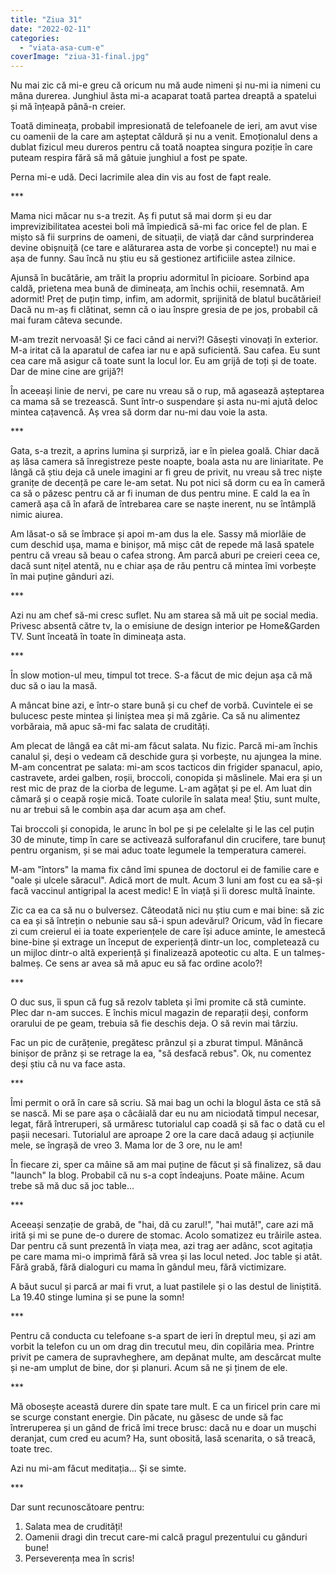 ```yaml
---
title: "Ziua 31"
date: "2022-02-11"
categories: 
  - "viata-asa-cum-e"
coverImage: "ziua-31-final.jpg"
---
```


Nu mai zic că mi-e greu că oricum nu mă aude nimeni și nu-mi ia nimeni cu mâna durerea. Junghiul ăsta mi-a acaparat toată partea dreaptă a spatelui și mă înțeapă până-n creier.

Toată dimineața, probabil impresionată de telefoanele de ieri, am avut vise cu oamenii de la care am așteptat căldură și nu a venit. Emoționalul dens a dublat fizicul meu dureros pentru că toată noaptea singura poziție în care puteam respira fără să mă gâtuie junghiul a fost pe spate.

Perna mi-e udă. Deci lacrimile alea din vis au fost de fapt reale.

\*\*\*

Mama nici măcar nu s-a trezit. Aș fi putut să mai dorm și eu dar imprevizibilitatea acestei boli mă împiedică să-mi fac orice fel de plan. E mișto să fii surprins de oameni, de situații, de viață dar când surprinderea devine obișnuiță (ce tare e alăturarea asta de vorbe și concepte!) nu mai e așa de funny. Sau încă nu știu eu să gestionez artificiile astea zilnice.

Ajunsă în bucătărie, am trăit la propriu adormitul în picioare. Sorbind apa caldă, prietena mea bună de dimineața, am închis ochii, resemnată. Am adormit! Preț de puțin timp, infim, am adormit, sprijinită de blatul bucătăriei! Dacă nu m-aș fi clătinat, semn că o iau înspre gresia de pe jos, probabil că mai furam câteva secunde.

M-am trezit nervoasă! Și ce faci când ai nervi?! Găsești vinovați în exterior. M-a iritat că la aparatul de cafea iar nu e apă suficientă. Sau cafea. Eu sunt cea care mă asigur că toate sunt la locul lor. Eu am grijă de toți și de toate. Dar de mine cine are grijă?!

În aceeași linie de nervi, pe care nu vreau să o rup, mă agasează așteptarea ca mama să se trezească. Sunt într-o suspendare și asta nu-mi ajută deloc mintea cațavencă. Aș vrea să dorm dar nu-mi dau voie la asta.

\*\*\*

Gata, s-a trezit, a aprins lumina și surpriză, iar e în pielea goală. Chiar dacă aș lăsa camera să înregistreze peste noapte, boala asta nu are liniaritate. Pe lângă că știu deja că unele imagini ar fi greu de privit, nu vreau să trec niște granițe de decență pe care le-am setat. Nu pot nici să dorm cu ea în cameră ca să o păzesc pentru că ar fi inuman de dus pentru mine. E cald la ea în cameră așa că în afară de întrebarea care se naște inerent, nu se întâmplă nimic aiurea.

Am lăsat-o să se îmbrace și apoi m-am dus la ele. Sassy mă miorlăie de cum deschid ușa, mama e binișor, mă mișc cât de repede mă lasă spatele pentru că vreau să beau o cafea strong. Am parcă aburi pe creieri ceea ce, dacă sunt nițel atentă, nu e chiar așa de rău pentru că mintea îmi vorbește în mai puține gânduri azi.

\*\*\*

Azi nu am chef să-mi cresc suflet. Nu am starea să mă uit pe social media. Privesc absentă către tv, la o emisiune de design interior pe Home&Garden TV. Sunt înceată în toate în dimineața asta. 

\*\*\*

În slow motion-ul meu, timpul tot trece. S-a făcut de mic dejun așa că mă duc să o iau la masă.

A mâncat bine azi, e într-o stare bună și cu chef de vorbă. Cuvintele ei se bulucesc peste mintea și liniștea mea și mă zgârie. Ca să nu alimentez vorbăraia, mă apuc să-mi fac salata de crudități. 

Am plecat de lângă ea cât mi-am făcut salata. Nu fizic. Parcă mi-am închis canalul și, deși o vedeam că deschide gura și vorbește, nu ajungea la mine. M-am concentrat pe salata: mi-am scos tacticos din frigider spanacul, apio, castravete, ardei galben, roșii, broccoli, conopida și măslinele. Mai era și un rest mic de praz de la ciorba de legume. L-am agățat și pe el. Am luat din cămară și o ceapă roșie mică. Toate culorile în salata mea! Știu, sunt multe, nu ar trebui să le combin așa dar acum așa am chef.

Tai broccoli și conopida, le arunc în bol pe și pe celelalte și le las cel puțin 30 de minute, timp în care se activează sulforafanul din crucifere, tare bunuț pentru organism, și se mai aduc toate legumele la temperatura camerei.

M-am "întors" la mama fix când îmi spunea de doctorul ei de familie care e "oale și ulcele săracul". Adică mort de mult. Acum 3 luni am fost cu ea să-și facă vaccinul antigripal la acest medic! E în viață și îi doresc multă înainte. 

Zic ca ea ca să nu o bulversez. Câteodată nici nu știu cum e mai bine: să zic ca ea și să întrețin o nebunie sau să-i spun adevărul? Oricum, văd în fiecare zi cum creierul ei ia toate experiențele de care își aduce aminte, le amestecă bine-bine și extrage un început de experiență dintr-un loc, completează cu un mijloc dintr-o altă experiență și finalizează apoteotic cu alta. E un talmeș-balmeș. Ce sens ar avea să mă apuc eu să fac ordine acolo?!

\*\*\*

O duc sus, îi spun că fug să rezolv tableta și îmi promite că stă cuminte. Plec dar n-am succes. E închis micul magazin de reparații deși, conform orarului de pe geam, trebuia să fie deschis deja. O să revin mai târziu.

Fac un pic de curățenie, pregătesc prânzul și a zburat timpul. Mănâncă binișor de prânz și se retrage la ea, "să desfacă rebus". Ok, nu comentez deși știu că nu va face asta.

\*\*\*

Îmi permit o oră în care să scriu. Să mai bag un ochi la blogul ăsta ce stă să se nască. Mi se pare așa o câcâială dar eu nu am niciodată timpul necesar, legat, fără întreruperi, să urmăresc tutorialul cap coadă și să fac o dată cu el pașii necesari. Tutorialul are aproape 2 ore la care dacă adaug și acțiunile mele, se îngrașă de vreo 3. Mama lor de 3 ore, nu le am!

În fiecare zi, sper ca mâine să am mai puține de făcut și să finalizez, să dau "launch" la blog. Probabil că nu s-a copt îndeajuns. Poate mâine. Acum trebe să mă duc să joc table…

\*\*\*

Aceeași senzație de grabă, de "hai, dă cu zarul!", "hai mută!", care azi mă irită și mi se pune de-o durere de stomac. Acolo somatizez eu trăirile astea. Dar pentru că sunt prezentă în viața mea, azi trag aer adânc, scot agitația pe care mama mi-o imprimă fără să vrea și las locul neted. Joc table și atât. Fără grabă, fără dialoguri cu mama în gândul meu, fără victimizare. 

A băut sucul și parcă ar mai fi vrut, a luat pastilele și o las destul de liniștită. La 19.40 stinge lumina și se pune la somn! 

\*\*\*

Pentru că conducta cu telefoane s-a spart de ieri în dreptul meu, și azi am vorbit la telefon cu un om drag din trecutul meu, din copilăria mea. Printre privit pe camera de supravheghere, am depănat multe, am descărcat multe și ne-am umplut de bine, dor și planuri. Acum să ne și ținem de ele.

\*\*\*

Mă obosește această durere din spate tare mult. E ca un firicel prin care mi se scurge constant energie. Din păcate, nu găsesc de unde să fac întreruperea și un gând de frică îmi trece brusc: dacă nu e doar un mușchi deranjat, cum cred eu acum? Ha, sunt obosită, lasă scenarita, o să treacă, toate trec.

Azi nu mi-am făcut meditația… Și se simte. 

\*\*\*

Dar sunt recunoscătoare pentru:

1. Salata mea de crudități!
2. Oamenii dragi din trecut care-mi calcă pragul prezentului cu gânduri bune!
3. Perseverența mea în scris!
